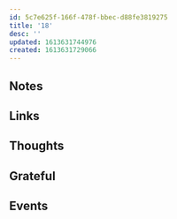 ```yaml
---
id: 5c7e625f-166f-478f-bbec-d88fe3819275
title: '18'
desc: ''
updated: 1613631744976
created: 1613631729066
---
```


## Notes

## Links

## Thoughts

## Grateful

## Events
